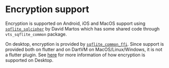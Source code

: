 # Encryption support

Encryption is supported on Android, iOS and MacOS support using [`sqflite_sqlcipher`](https://pub.dev/packages/sqflite_sqlcipher)
by David Martos which has some shared code through `vts_sqflite_common` package.

On desktop, encryption is provided by [`sqflite_common_ffi`](https://pub.dev/packages/sqflite_common_ffi).
Since support is provided both on flutter and on DartVM on MacOS/Linux/Windows, it is not a flutter plugin.
See [here](https://github.com/tekartik/sqflite/blob/master/sqflite_common_ffi/doc/encryption_support.md) for more information
of how encryption is supported on Desktop.

